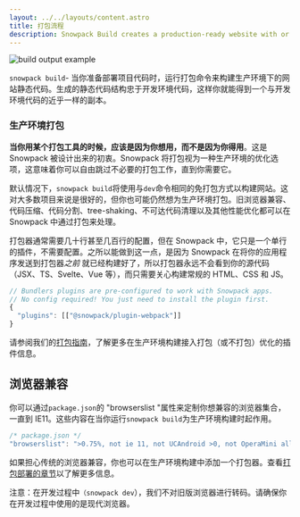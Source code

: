 ```yaml
---
layout: ../../layouts/content.astro
title: 打包流程
description: Snowpack Build creates a production-ready website with or without a bundler
---
```


![build output example](/img/snowpack-build-example.png)

`snowpack build`- 当你准备部署项目代码时，运行打包命令来构建生产环境下的网站静态代码。生成的静态代码结构忠于开发环境代码，这样你就能得到一个与开发环境代码的近乎一样的副本。

### 生产环境打包

**当你用某个打包工具的时候，应该是因为你想用，而不是因为你得用**。这是 Snowpack 被设计出来的初衷。Snowpack 将打包视为一种生产环境的优化选项，这意味着你可以自由跳过不必要的打包工作，直到你需要它。

默认情况下，`snowpack build`将使用与`dev`命令相同的免打包方式以构建网站。这对大多数项目来说是很好的，但你也可能仍然想为生产环境打包。旧浏览器兼容、代码压缩、代码分割、tree-shaking、不可达代码清理以及其他性能优化都可以在 Snowpack 中通过打包来处理。

打包器通常需要几十行甚至几百行的配置，但在 Snowpack 中，它只是一个单行的插件，不需要配置。之所以能做到这一点，是因为 Snowpack 在将你的应用程序发送到打包器*之前* 就已经构建好了，所以打包器永远不会看到你的源代码（JSX、TS、Svelte、Vue 等），而只需要关心构建常规的 HTML、CSS 和 JS。

```js
// Bundlers plugins are pre-configured to work with Snowpack apps.
// No config required! You just need to install the plugin first.
{
  "plugins": [["@snowpack/plugin-webpack"]]
}
```

请参阅我们的[打包指南](/guides/optimize-and-bundle)，了解更多在生产环境构建接入打包（或不打包）优化的插件信息。

## 浏览器兼容

你可以通过`package.json`的 "browserslist "属性来定制你想兼容的浏览器集合，一直到 IE11。这些内容在当你运行`snowpack build`为生产环境构建时起作用。

```js
/* package.json */
"browserslist": ">0.75%, not ie 11, not UCAndroid >0, not OperaMini all",
```

如果担心传统的浏览器兼容，你也可以在生产环境构建中添加一个打包器。查看[打包部署的章节](/guides/optimize-and-bundle)以了解更多信息。

注意：在开发过程中`（snowpack dev`），我们不对旧版浏览器进行转码。请确保你在开发过程中使用的是现代浏览器。
